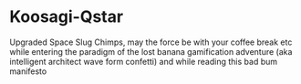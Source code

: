 # Koosagi-Qstar
Upgraded Space Slug Chimps, may the force be with your coffee break etc while entering the paradigm of the lost banana gamification adventure (aka intelligent architect wave form confetti) and while reading this bad bum manifesto

